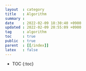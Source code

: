 ```yaml
---
layout  : category
title   : Algorithm
summary : 
date    : 2022-02-09 18:30:40 +0900
updated : 2022-02-09 20:55:09 +0900
tag     : algorithm
toc     : true
public  : true
parent  : [[/index]]
latex   : false
---
```

* TOC
  {:toc}

